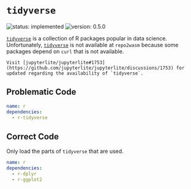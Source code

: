# `tidyverse`

![status: implemented](https://img.shields.io/badge/status-implemented-green)
![version: 0.5.0](https://img.shields.io/badge/version-0.5.0-blue)

[`tidyverse`] is a collection of R packages popular in data science. Unfortunately, [`tidyverse`] is not available at `repo2wasm` because some packages depend on `curl` that is not available.

```{note}
Visit [jupyterlite/jupyterlite#1753](https://github.com/jupyterlite/jupyterlite/discussions/1753) for updated regarding the availability of `tidyverse`.
```

## Problematic Code

```yaml
name: r
dependencies:
  - r-tidyverse
```

## Correct Code

Only load the parts of `tidyverse` that are used.

```yaml
name: r
dependencies:
  - r-dplyr
  - r-ggplot2
```

[`tidyverse`]: https://cran.r-project.org/web/packages/tidyverse/index.html
[core `tidyverse`]: https://www.tidyverse.org/packages/#core-tidyverse